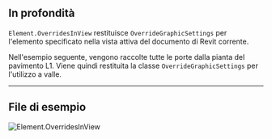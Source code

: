 ## In profondità
`Element.OverridesInView` restituisce `OverrideGraphicSettings` per l'elemento specificato nella vista attiva del documento di Revit corrente.

Nell'esempio seguente, vengono raccolte tutte le porte dalla pianta del pavimento L1. Viene quindi restituita la classe `OverrideGraphicSettings` per l'utilizzo a valle.

___
## File di esempio

![Element.OverridesInView](./Revit.Elements.Element.OverridesInView_img.jpg)
